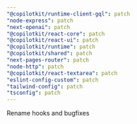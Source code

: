 ```yaml
---
"@copilotkit/runtime-client-gql": patch
"node-express": patch
"next-openai": patch
"@copilotkit/react-core": patch
"@copilotkit/react-ui": patch
"@copilotkit/runtime": patch
"@copilotkit/shared": patch
"next-pages-router": patch
"node-http": patch
"@copilotkit/react-textarea": patch
"eslint-config-custom": patch
"tailwind-config": patch
"tsconfig": patch
---
```


Rename hooks and bugfixes

